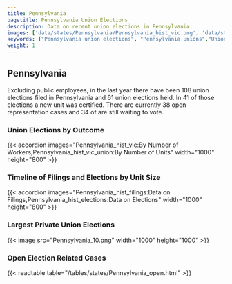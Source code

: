 ```yaml
---
title: Pennsylvania
pagetitle: Pennsylvania Union Elections
description: Data on recent union elections in Pennsylvania.
images: ['data/states/Pennsylvania/Pennsylvania_hist_vic.png', 'data/states/Pennsylvania/Pennsylvania_hist_size.png', 'data/states/Pennsylvania/Pennsylvania_10.png']
keywords: ["Pennsylvania union elections", "Pennsylvania unions","Union elections"]
weight: 1
---
```

##  Pennsylvania

Excluding public employees, in the last year there have been 108 union elections filed in Pennsylvania and 61 union elections held. In 41 of those elections a new unit was certified. There are currently 38 open representation cases and 34 of are still waiting to vote.

### Union Elections by Outcome
{{< accordion images="Pennsylvania_hist_vic:By Number of Workers,Pennsylvania_hist_vic_union:By Number of Units" width="1000" height="800" >}}

### Timeline of Filings and Elections by Unit Size
{{< accordion images="Pennsylvania_hist_filings:Data on Filings,Pennsylvania_hist_elections:Data on Elections" width="1000" height="800" >}}

### Largest Private Union Elections
{{< image src="Pennsylvania_10.png" width="1000" height="1000"  >}}

### Open Election Related Cases
{{< readtable table="/tables/states/Pennsylvania_open.html" >}}

